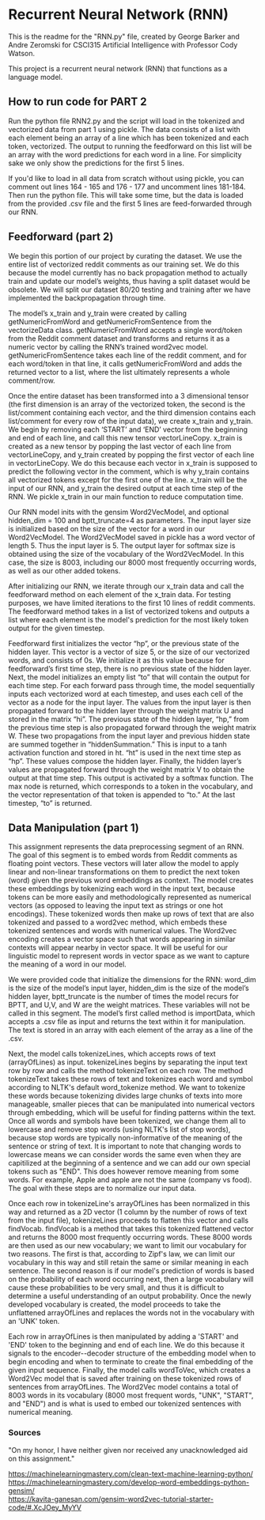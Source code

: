 # Recurrent Neural Network (RNN)

This is the readme for the "RNN.py" file, created by George Barker and Andre Zeromski for CSCI315 Artificial Intelligence with Professor Cody Watson. 

This project is a recurrent neural network (RNN) that functions as a language model.

## How to run code for PART 2

Run the python file RNN2.py and the script will load in the tokenized and vectorized data from part 1 using pickle. The data consists of a list with each element being an array of a line which has been tokenized and each token, vectorized. The output to running the feedforward on this list will be an array with the word predictions for each word in a line. For simplicity sake we only show the predictions for the first 5 lines. 

If you'd like to load in all data from scratch without using pickle, you can comment out lines 164 - 165 and 176 - 177 and uncomment lines 181-184. Then run the python file. This will take some time, but the data is loaded from the provided .csv file and the first 5 lines are feed-forwarded through our RNN.

## Feedforward (part 2)

We begin this portion of our project by curating the dataset. We use the entire list of vectorized reddit comments as our training set. We do this because the model currently has no back propagation method to actually train and update our model’s weights, thus having a split dataset would be obsolete. We will split our dataset 80/20 testing and training after we have implemented the backpropagation through time. 

The model’s x_train and y_train were created by calling getNumericFromWord and getNumericFromSentence from the vectorizeData class. getNumericFromWord accepts a single word/token from the Reddit comment dataset and transforms and returns it as a numeric vector by calling the RNN’s trained word2vec model. getNumericFromSentence takes each line of the reddit comment, and for each word/token in that line, it calls getNumericFromWord and adds the returned vector to a list, where the list ultimately represents a whole comment/row. 

Once the entire dataset has been transformed into a 3 dimensional tensor (the first dimension is an array of the vectorized token, the second is the list/comment containing each vector, and the third dimension contains each list/comment for every row of the input data), we create x_train and y_train. We begin by removing each ‘START’ and ‘END’ vector from the beginning and end of each line, and call this new tensor vectorLineCopy. x_train is created as a new tensor by popping the last vector of each line from vectorLineCopy, and y_train created by popping the first vector of each line in vectorLineCopy. We do this because each vector in x_train is supposed to predict the following vector in the comment, which is why y_train contains all vectorized tokens except for the first one of the line. x_train will be the input of our RNN, and y_train the desired output at each time step of the RNN. We pickle x_train in our main function to reduce computation time.

Our RNN model inits with the gensim Word2VecModel, and optional hidden_dim = 100 and bptt_truncate=4 as parameters. The input layer size is initialized based on the size of the vector for a word in our Word2VecModel. The Word2VecModel saved in pickle has a word vector of length 5. Thus the input layer is 5. The output layer for softmax size is obtained using the size of the vocabulary of the Word2VecModel. In this case, the size is 8003, including our 8000 most frequently occurring words, as well as our other added tokens. 

After initializing our RNN, we iterate through our x_train data and call the feedforward method on each element of the x_train data. For testing purposes, we have limited iterations to the first 10 lines of reddit comments. The feedforward method takes in a list of vectorized tokens and outputs a list where each element is the model's prediction for the most likely token output for the given timestep. 

Feedforward first initializes the vector “hp”, or the previous state of the hidden layer. This vector is a vector of size 5, or the size of our vectorized words, and consists of 0s. We initialize it as this value because for feedforward’s first time step, there is no previous state of the hidden layer. Next, the model initializes an empty list “to” that will contain the output for each time step. For each forward pass through time, the model sequentially inputs each vectorized word at each timestep, and uses each cell of the vector as a node for the input layer. The values from the input layer is then propagated forward to the hidden layer through the weight matrix U and stored in the matrix “hi”. The previous state of the hidden layer, “hp,” from the previous time step is also propagated forward through the weight matrix W. These two propagations from the input layer and previous hidden state are summed together in “hiddenSummation.” This is input to a tanh activation function and stored in ht. “ht” is used in the next time step as “hp”. These values compose the hidden layer. Finally, the hidden layer’s values are propagated forward through the weight matrix V to obtain the output at that time step. This output is activated by a softmax function. The max node is returned, which corresponds to a token in the vocabulary, and the vector representation of that token is appended to “to.” At the last timestep, “to” is returned.

## Data Manipulation (part 1) 

This assignment represents the data preprocessing segment of an RNN. The goal of this segment is to embed words from Reddit comments as floating point vectors. These vectors will later allow the model to apply linear and non-linear transformations on them to predict the next token (word) given the previous word embeddings as context. The model creates these embeddings by tokenizing each word in the input text, because tokens can be more easily and methodologically represented as numerical vectors (as opposed to leaving the input text as strings or one hot encodings). These tokenized words then make up rows of text that are also tokenized and passed to a word2vec method, which embeds these tokenized sentences and words with numerical values. The Word2vec encoding creates a vector space such that words appearing in similar contexts will appear nearby in vector space. It will be useful for our linguistic model to represent words in vector space as we want to capture the meaning of a word in our model.

We were provided code that initialize the dimensions for the RNN: word_dim is the size of the model’s input layer, hidden_dim is the size of the model’s hidden layer, bptt_truncate is the number of times the model recurs for BPTT, and U,V, and W are the weight matrices. These variables will not be called in this segment. The model’s first called method is importData, which accepts a .csv file as input and returns the text within it for manipulation. The text is stored in an array with each element of the array as a line of the .csv.

Next, the model calls tokenizeLines, which accepts rows of text (arrayOfLines) as input. tokenizeLines begins by separating the input text row by row and calls the method tokenizeText on each row. The method tokenizeText takes these rows of text and tokenizes each word and symbol according to NLTK's default word_tokenize method. We want to tokenize these words because tokenizing divides large chunks of texts into more manageable, smaller pieces that can be manipulated into numerical vectors through embedding, which will be useful for finding patterns within the text. Once all words and symbols have been tokenized, we change them all to lowercase and remove stop words (using NLTK's list of stop words), because stop words are typically non-informative of the meaning of the sentence or string of text. It is important to note that changing words to lowercase means we can consider words the same even when they are capitilized at the beginning of a sentence and we can add our own special tokens such as "END". This does however remove meaning from some words. For example, Apple and apple are not the same (company vs food). The goal with these steps are to normalize our input data.

Once each row in tokenizeLine's arrayOfLines has been normalized in this way and returned as a 2D vector (1 column by the number of rows of text from the input file), tokenizeLines proceeds to flatten this vector and calls findVocab. findVocab is a method that takes this tokenized flattened vector and returns the 8000 most frequently occurring words. These 8000 words are then used as our new vocabulary; we want to limit our vocabulary for two reasons. The first is that, according to Zipf's law, we can limit our vocabulary in this way and still retain the same or similar meaning in each sentence. The second reason is if our model's prediction of words is based on the probability of each word occurring next, then a large vocabulary will cause these probabilities to be very small, and thus it is difficult to determine a useful understanding of an output probability. Once  the newly developed vocabulary is created, the model proceeds to take the unflattened arrayOfLines and replaces the words not in the vocabulary with an 'UNK' token.

Each row in arrayOfLines is then manipulated by adding a 'START' and 'END' token to the beginning and end of each line. We do this because it signals to the encoder--decoder structure of the embedding model when to begin encoding and when to terminate to create the final embedding of the given input sequence. Finally, the model calls wordToVec, which creates a Word2Vec model that is saved after training on these tokenized rows of sentences from arrayOfLines. The Word2Vec model contains a total of 8003 words in its vocabulary (8000 most frequent words, "UNK", "START", and "END") and is what is used to embed our tokenized sentences with numerical meaning.

### Sources

"On my honor, I have neither given nor received any unacknowledged aid on this assignment."

https://machinelearningmastery.com/clean-text-machine-learning-python/ <br /> 
https://machinelearningmastery.com/develop-word-embeddings-python-gensim/ <br /> 
https://kavita-ganesan.com/gensim-word2vec-tutorial-starter-code/#.XcJOey_MyYV <br />
